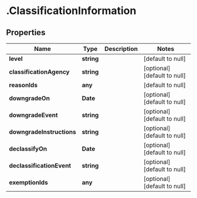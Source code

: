 # .ClassificationInformation

## Properties
Name | Type | Description | Notes
------------ | ------------- | ------------- | -------------
**level** | **string** |  | [default to null]
**classificationAgency** | **string** |  | [optional] [default to null]
**reasonIds** | **any** |  | [default to null]
**downgradeOn** | **Date** |  | [optional] [default to null]
**downgradeEvent** | **string** |  | [optional] [default to null]
**downgradeInstructions** | **string** |  | [optional] [default to null]
**declassifyOn** | **Date** |  | [optional] [default to null]
**declassificationEvent** | **string** |  | [optional] [default to null]
**exemptionIds** | **any** |  | [optional] [default to null]


